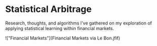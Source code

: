 # Statistical Arbitrage
Research, thoughts, and algorithms I've gathered on my exploration of applying statistical learning within financial markets.

!["Financial Markets"](Financial Markets via Le Bon.jfif)
